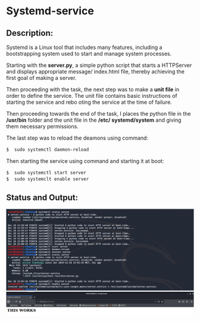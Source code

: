 # Systemd-service

## Description:
   Systemd is a Linux tool that includes many features,
   including a bootstrapping system used to start and
   manage system processes.
   
   
   Starting with the **server.py**, a simple python script
   that starts a HTTPServer and displays appropriate message/
   index.html file, thereby achieving the first goal of making
   a server.
   
   
   Then proceeding with the task, the next step was to make a 
   **unit file** in order to define the service. The unit file 
   contains basic instructions of starting the service and rebo
   oting the service at the time of failure.
    
    
   Then proceeding towards the end of the task, I places the python 
   file in the **/usr/bin** folder and the unit file in the **/etc/
   systemd/system** and giving them necessary permissions.
   
   
   The last step was to reload the deamons using command:
   ```bash
   $  sudo systemctl daemon-reload
   ```
   Then starting the service using command and starting it at boot:
   ```bash
   $  sudo systemctl start server
   $  sudo systemclt enable server
   ```
    
  
 ## Status and Output:
   ![Status of the service running.](status.png)
   ![The Output.](output.png)
    
       
